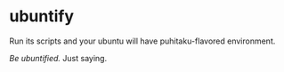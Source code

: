ubuntify
========

Run its scripts and your ubuntu will have puhitaku-flavored environment.

*Be ubuntified.* Just saying.
